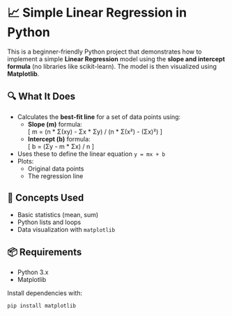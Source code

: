 # 📈 Simple Linear Regression in Python

This is a beginner-friendly Python project that demonstrates how to implement a simple **Linear Regression** model using the **slope and intercept formula** (no libraries like scikit-learn). The model is then visualized using **Matplotlib**.

## 🔍 What It Does

- Calculates the **best-fit line** for a set of data points using:
  - **Slope (m)** formula:  
    \[
    m = (n * Σ(xy) - Σx * Σy) / (n * Σ(x²) - (Σx)²)
    \]
  - **Intercept (b)** formula:  
    \[
    b = (Σy - m * Σx) / n
    \]
- Uses these to define the linear equation `y = mx + b`
- Plots:
  - Original data points
  - The regression line

## 🧠 Concepts Used

- Basic statistics (mean, sum)
- Python lists and loops
- Data visualization with `matplotlib`

## 📦 Requirements

- Python 3.x
- Matplotlib

Install dependencies with:

```bash
pip install matplotlib
